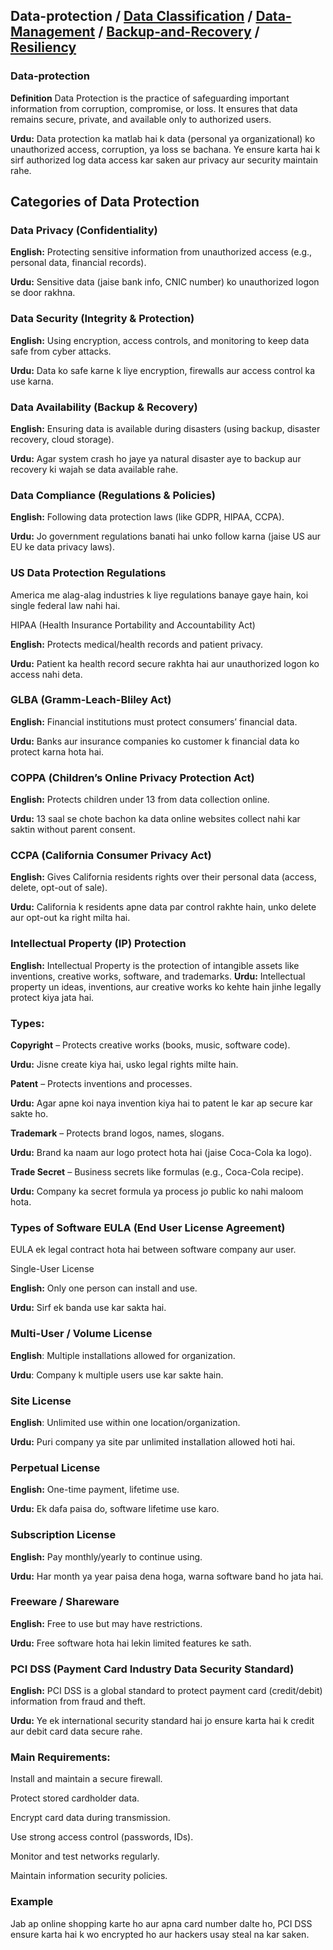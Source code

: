 ## Data-protection   /  **[Data Classification](https://github.com/sherazi1214/Data-Classification)** / **[Data-Management](https://github.com/sherazi1214/Data-Management-/blob/main/README.md)** / **[Backup-and-Recovery](https://github.com/sherazi1214/Backup-and-Recovery-/blob/main/README.md)** / **[Resiliency](https://github.com/sherazi1214/Resiliency/blob/main/README.md)**


### Data-protection

**Definition**
Data Protection is the practice of safeguarding important information from corruption, compromise, or loss. It ensures that data remains secure, private, and available only to authorized users.

**Urdu:**
Data protection ka matlab hai k data (personal ya organizational) ko unauthorized access, corruption, ya loss se bachana. Ye ensure karta hai k sirf authorized log data access kar saken aur privacy aur security maintain rahe.

## Categories of Data Protection

### Data Privacy (Confidentiality)

**English:** Protecting sensitive information from unauthorized access (e.g., personal data, financial records).

**Urdu:** Sensitive data (jaise bank info, CNIC number) ko unauthorized logon se door rakhna.

### Data Security (Integrity & Protection)

**English:** Using encryption, access controls, and monitoring to keep data safe from cyber attacks.

**Urdu:** Data ko safe karne k liye encryption, firewalls aur access control ka use karna.

### Data Availability (Backup & Recovery)

**English:** Ensuring data is available during disasters (using backup, disaster recovery, cloud storage).

**Urdu:** Agar system crash ho jaye ya natural disaster aye to backup aur recovery ki wajah se data available rahe.

### Data Compliance (Regulations & Policies)

**English:** Following data protection laws (like GDPR, HIPAA, CCPA).

**Urdu:** Jo government regulations banati hai unko follow karna (jaise US aur EU ke data privacy laws).

### US Data Protection Regulations

America me alag-alag industries k liye regulations banaye gaye hain, koi single federal law nahi hai.

HIPAA (Health Insurance Portability and Accountability Act)

**English:** Protects medical/health records and patient privacy.

**Urdu:** Patient ka health record secure rakhta hai aur unauthorized logon ko access nahi deta.

### GLBA (Gramm-Leach-Bliley Act)

**English:** Financial institutions must protect consumers’ financial data.

**Urdu:** Banks aur insurance companies ko customer k financial data ko protect karna hota hai.

### COPPA (Children’s Online Privacy Protection Act)

**English:** Protects children under 13 from data collection online.

**Urdu:** 13 saal se chote bachon ka data online websites collect nahi kar saktin without parent consent.

### CCPA (California Consumer Privacy Act)

**English:** Gives California residents rights over their personal data (access, delete, opt-out of sale).

**Urdu:** California k residents apne data par control rakhte hain, unko delete aur opt-out ka right milta hai.

### Intellectual Property (IP) Protection

**English:** Intellectual Property is the protection of intangible assets like inventions, creative works, software, and trademarks.
**Urdu:** Intellectual property un ideas, inventions, aur creative works ko kehte hain jinhe legally protect kiya jata hai.

### Types:

**Copyright** – Protects creative works (books, music, software code).

**Urdu:** Jisne create kiya hai, usko legal rights milte hain.

**Patent** – Protects inventions and processes.

**Urdu:** Agar apne koi naya invention kiya hai to patent le kar ap secure kar sakte ho.

**Trademark** – Protects brand logos, names, slogans.

**Urdu:** Brand ka naam aur logo protect hota hai (jaise Coca-Cola ka logo).

**Trade Secret** – Business secrets like formulas (e.g., Coca-Cola recipe).

**Urdu:** Company ka secret formula ya process jo public ko nahi maloom hota.

### Types of Software EULA (End User License Agreement)

EULA ek legal contract hota hai between software company aur user.

Single-User License

**English:** Only one person can install and use.

**Urdu:** Sirf ek banda use kar sakta hai.

### Multi-User / Volume License

**English**: Multiple installations allowed for organization.

**Urdu**: Company k multiple users use kar sakte hain.

### Site License

**English**: Unlimited use within one location/organization.

**Urdu:** Puri company ya site par unlimited installation allowed hoti hai.

### Perpetual License

**English:** One-time payment, lifetime use.

**Urdu:** Ek dafa paisa do, software lifetime use karo.

### Subscription License

**English:** Pay monthly/yearly to continue using.

**Urdu:** Har month ya year paisa dena hoga, warna software band ho jata hai.

### Freeware / Shareware

**English:** Free to use but may have restrictions.

**Urdu:** Free software hota hai lekin limited features ke sath.

### PCI DSS (Payment Card Industry Data Security Standard)

**English:** PCI DSS is a global standard to protect payment card (credit/debit) information from fraud and theft.

**Urdu:** Ye ek international security standard hai jo ensure karta hai k credit aur debit card data secure rahe.

### Main Requirements:

Install and maintain a secure firewall.

Protect stored cardholder data.

Encrypt card data during transmission.

Use strong access control (passwords, IDs).

Monitor and test networks regularly.

Maintain information security policies.

### Example
Jab ap online shopping karte ho aur apna card number dalte ho, PCI DSS ensure karta hai k wo encrypted ho aur hackers usay steal na kar saken.
